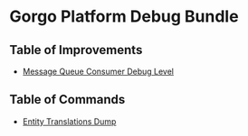 # Gorgo Platform Debug Bundle

Table of Improvements
-----------------
 - [Message Queue Consumer Debug Level](./Resources/doc/MessageQueue/debug-level.md)
 
Table of Commands
-----------------
 - [Entity Translations Dump](./Resources/doc/Command/entity.translations.dump.md)
